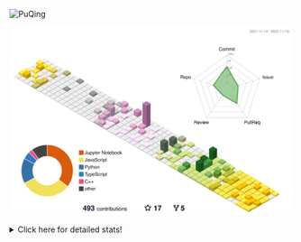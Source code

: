 ![PuQing](https://user-images.githubusercontent.com/27223114/171565019-9a56fae6-b08b-421f-99db-7e830da42371.png)

![](./profile-3d-contrib/profile-season-animate.svg)

<details>
<summary>Click here for detailed stats!</summary>

<!--START_SECTION:waka-->
**I'm a Night 🦉** 

```text
🌞 Morning    45 commits     ███░░░░░░░░░░░░░░░░░░░░░░   12.13% 
🌆 Daytime    123 commits    ████████░░░░░░░░░░░░░░░░░   33.15% 
🌃 Evening    104 commits    ███████░░░░░░░░░░░░░░░░░░   28.03% 
🌙 Night      99 commits     ██████░░░░░░░░░░░░░░░░░░░   26.68%

```


📊 **This Week I Spent My Time On** 

```text
💬 Programming Languages: 
C++                      7 hrs 29 mins       ███████████████░░░░░░░░░░   61.28% 
CMake                    1 hr 27 mins        ███░░░░░░░░░░░░░░░░░░░░░░   11.94% 
C                        1 hr 18 mins        ██░░░░░░░░░░░░░░░░░░░░░░░   10.77% 
Python                   1 hr 3 mins         ██░░░░░░░░░░░░░░░░░░░░░░░   8.65% 
Jupyter Notebook         14 mins             ░░░░░░░░░░░░░░░░░░░░░░░░░   1.97%

🔥 Editors: 
VS Code                  10 hrs 55 mins      ██████████████████████░░░   89.42% 
CLion                    1 hr 17 mins        ██░░░░░░░░░░░░░░░░░░░░░░░   10.58%

💻 Operating System: 
Mac                      9 hrs 45 mins       ████████████████████░░░░░   79.83% 
Windows                  2 hrs 27 mins       █████░░░░░░░░░░░░░░░░░░░░   20.17%

```


<!--END_SECTION:waka-->
</details>
